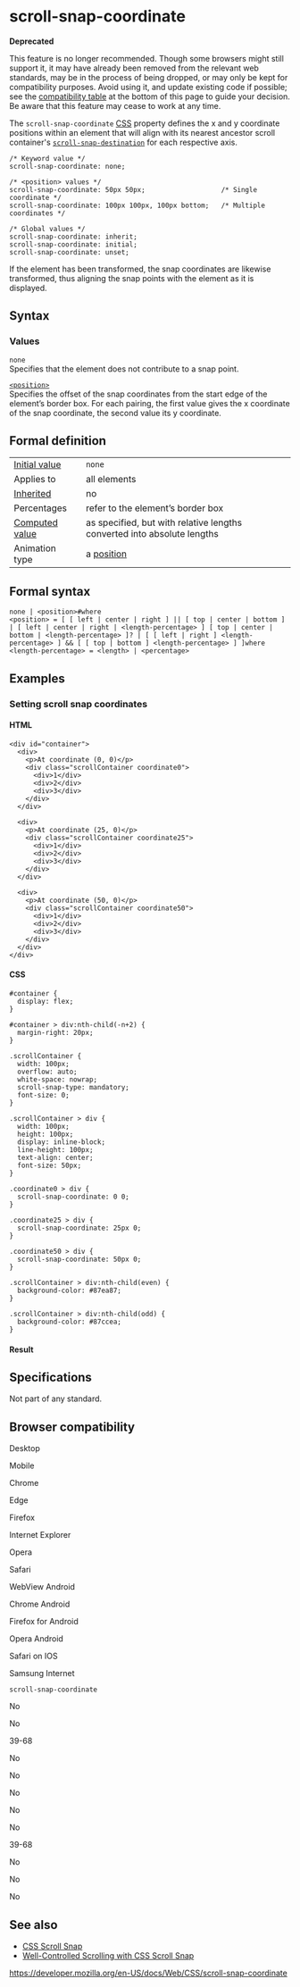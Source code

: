 # scroll-snap-coordinate

**Deprecated**

This feature is no longer recommended. Though some browsers might still support it, it may have already been removed from the relevant web standards, may be in the process of being dropped, or may only be kept for compatibility purposes. Avoid using it, and update existing code if possible; see the [compatibility table](#browser_compatibility) at the bottom of this page to guide your decision. Be aware that this feature may cease to work at any time.

The `scroll-snap-coordinate` [CSS](https://developer.mozilla.org/en-US/docs/Web/CSS) property defines the x and y coordinate positions within an element that will align with its nearest ancestor scroll container's [`scroll-snap-destination`](scroll-snap-destination) for each respective axis.

    /* Keyword value */
    scroll-snap-coordinate: none;

    /* <position> values */
    scroll-snap-coordinate: 50px 50px;                   /* Single coordinate */
    scroll-snap-coordinate: 100px 100px, 100px bottom;   /* Multiple coordinates */

    /* Global values */
    scroll-snap-coordinate: inherit;
    scroll-snap-coordinate: initial;
    scroll-snap-coordinate: unset;

If the element has been transformed, the snap coordinates are likewise transformed, thus aligning the snap points with the element as it is displayed.

## Syntax

### Values

`none`  
Specifies that the element does not contribute to a snap point.

[`<position>`](position_value)  
Specifies the offset of the snap coordinates from the start edge of the element’s border box. For each pairing, the first value gives the x coordinate of the snap coordinate, the second value its y coordinate.

## Formal definition

<table><tbody><tr class="odd"><td><a href="initial_value">Initial value</a></td><td><code>none</code></td></tr><tr class="even"><td>Applies to</td><td>all elements</td></tr><tr class="odd"><td><a href="inheritance">Inherited</a></td><td>no</td></tr><tr class="even"><td>Percentages</td><td>refer to the element’s border box</td></tr><tr class="odd"><td><a href="computed_value">Computed value</a></td><td>as specified, but with relative lengths converted into absolute lengths</td></tr><tr class="even"><td>Animation type</td><td>a <a href="position_value#interpolation">position</a></td></tr></tbody></table>

## Formal syntax

    none | <position>#where
    <position> = [ [ left | center | right ] || [ top | center | bottom ] | [ left | center | right | <length-percentage> ] [ top | center | bottom | <length-percentage> ]? | [ [ left | right ] <length-percentage> ] && [ [ top | bottom ] <length-percentage> ] ]where
    <length-percentage> = <length> | <percentage>

## Examples

### Setting scroll snap coordinates

#### HTML

    <div id="container">
      <div>
        <p>At coordinate (0, 0)</p>
        <div class="scrollContainer coordinate0">
          <div>1</div>
          <div>2</div>
          <div>3</div>
        </div>
      </div>

      <div>
        <p>At coordinate (25, 0)</p>
        <div class="scrollContainer coordinate25">
          <div>1</div>
          <div>2</div>
          <div>3</div>
        </div>
      </div>

      <div>
        <p>At coordinate (50, 0)</p>
        <div class="scrollContainer coordinate50">
          <div>1</div>
          <div>2</div>
          <div>3</div>
        </div>
      </div>
    </div>

#### CSS

    #container {
      display: flex;
    }

    #container > div:nth-child(-n+2) {
      margin-right: 20px;
    }

    .scrollContainer {
      width: 100px;
      overflow: auto;
      white-space: nowrap;
      scroll-snap-type: mandatory;
      font-size: 0;
    }

    .scrollContainer > div {
      width: 100px;
      height: 100px;
      display: inline-block;
      line-height: 100px;
      text-align: center;
      font-size: 50px;
    }

    .coordinate0 > div {
      scroll-snap-coordinate: 0 0;
    }

    .coordinate25 > div {
      scroll-snap-coordinate: 25px 0;
    }

    .coordinate50 > div {
      scroll-snap-coordinate: 50px 0;
    }

    .scrollContainer > div:nth-child(even) {
      background-color: #87ea87;
    }

    .scrollContainer > div:nth-child(odd) {
      background-color: #87ccea;
    }

#### Result

## Specifications

Not part of any standard.

## Browser compatibility

Desktop

Mobile

Chrome

Edge

Firefox

Internet Explorer

Opera

Safari

WebView Android

Chrome Android

Firefox for Android

Opera Android

Safari on IOS

Samsung Internet

`scroll-snap-coordinate`

No

No

39-68

No

No

No

No

No

39-68

No

No

No

## See also

- [CSS Scroll Snap](css_scroll_snap)
- [Well-Controlled Scrolling with CSS Scroll Snap](https://developers.google.com/web/updates/2018/07/css-scroll-snap)

<a href="https://developer.mozilla.org/en-US/docs/Web/CSS/scroll-snap-coordinate" class="_attribution-link">https://developer.mozilla.org/en-US/docs/Web/CSS/scroll-snap-coordinate</a>
